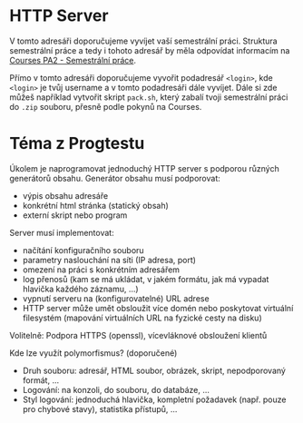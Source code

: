 # HTTP Server

V tomto adresáři doporučujeme vyvíjet vaší semestrální práci. Struktura semestrální práce a tedy i tohoto adresář by měla odpovídat informacím na [Courses PA2 - Semestrální práce](https://courses.fit.cvut.cz/BI-PA2/semestral.html).

Přímo v tomto adresáři doporučujeme vyvořit podadresář `<login>`, kde `<login>` je tvůj username a v tomto podadresáři dále vyvíjet. Dále si zde můžeš například vytvořit skript `pack.sh`, který zabalí tvoji semestrální práci do `.zip` souboru, přesně podle pokynů na Courses.

# Téma z Progtestu

Úkolem je naprogramovat jednoduchý HTTP server s podporou různých generátorů obsahu. Generátor obsahu musí podporovat:

- výpis obsahu adresáře
- konkrétní html stránka (statický obsah)
- externí skript nebo program

Server musí implementovat:

- načítání konfiguračního souboru
- parametry naslouchání na síti (IP adresa, port)
- omezení na práci s konkrétním adresářem
- log přenosů (kam se má ukládat, v jakém formátu, jak má vypadat hlavička každého záznamu, ...)
- vypnutí serveru na (konfigurovatelné) URL adrese
- HTTP server může umět obsloužit více domén nebo poskytovat virtuální filesystém (mapování virtuálních URL na fyzické cesty na disku)

Volitelně: Podpora HTTPS (openssl), vícevláknové obsloužení klientů

Kde lze využít polymorfismus? (doporučené)

- Druh souboru: adresář, HTML soubor, obrázek, skript, nepodporovaný formát, ...
- Logování: na konzoli, do souboru, do databáze, ...
- Styl logování: jednoduchá hlavička, kompletní požadavek (např. pouze pro chybové stavy), statistika přístupů, ...